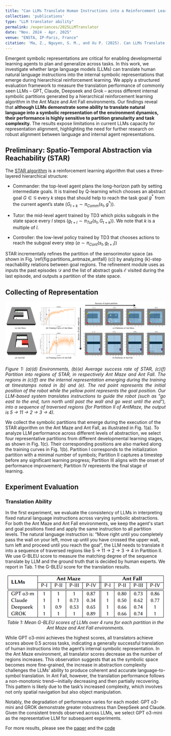 ```yaml
---
title: "Can LLMs Translate Human Instructions into a Reinforcement Learning Agent's Internal Emergent Symbolic Representation?"
collection: 'publications'
type: "LLM translator ability"
permalink: /experiences/2025LLMTranslator
date: "Nov. 2024 - Apr. 2025"
venue: "ENSTA, IP-Paris, France"
citation: 'Ma, Z., Nguyen, S. M., and Xu P. (2025). Can LLMs Translate Human Instructions into a Reinforcement Learning Agent’s Internal Emergent Symbolic Representation? RO-MAN 2025 1st Workshop on Interactive Task Learning in Human-Robot co-construction (ITL4HRI).'
---
```

Emergent symbolic representations are critical for enabling developmental learning agents to plan and generalize across tasks. In this work, we investigate whether large language models (LLMs) can translate human natural language instructions into the internal symbolic representations that emerge during hierarchical reinforcement learning. We apply a structured evaluation framework to measure the translation performance of commonly seen LLMs – GPT, Claude, Deepseek and Grok – across different internal symbolic partitions generated by a hierarchical reinforcement learning algorithm in the Ant Maze and Ant Fall environments. Our findings reveal that **although LLMs demonstrate some ability to translate natural language into a symbolic representation of the environment dynamics, their performance is highly sensitive to partition granularity and task complexity.** The results expose limitations in current LLMs capacity for representation alignment, highlighting the need for further research on robust alignment between language and internal agent representations.

## Preliminary: Spatio-Temporal Abstraction via Reachability (STAR)

The [STAR algorithm](https://inria.hal.science/hal-04629549/document) is a reinforcement learning algorithm that uses a three-layered hierarchical structure: 

* Commander: the top-level agent plans the long-horizon path by setting intermediate goals. It is trained by Q-learning which chooses an abstract goal $G \in \mathcal{G}$ every $k$ steps that should help to reach the task goal $g^{*}$ from the current agent’s state $(G_{t+k} \sim \pi_{Comm} (s_t, g^*))$. 

* Tutor: the mid-level agent trained by TD3 which picks subgoals in the state space every $l$ steps $(g_{t+l} \sim \pi_{Tut}\left(s_t,G_{t+k}\right))$. We note that $k$ is a multiple of $l$.

* Controller: the low-level policy trained by TD3 that chooses actions to reach the subgoal every step $(a \sim \pi_{Cont}(s_t,g_{t+l}))$

STAR incrementally refines the partition of the sensorimotor space (as shown in Fig. \ref{fig:partitions_antmaze_antfall} (c)) by analyzing \(k\)-step reachability relations between goal regions. The refinement module uses as inputs the past episodes $\mathcal{D}$ and the list of abstract goals $\mathcal{E}$ visited during the last episode, and outputs a partition of the state space.

## Collecting of Representation

<div style="text-align: center;">
  <img src="../images/2025LLMTranslator/first_figure.png" alt="" width="800"/>
</div>
<p style="text-align: justify; font-style: italic;">
  Figure 1: (a)(d) Environments, (b)(e) Average success rate of STAR, (c)(f) Partition into regions of STAR, in respectively Ant Maze and Ant Fall. 
  The regions in (c)(f) are the internal representation emerging during the training at timestamps noted in (b) and (e). 
  The red point represents the initial position of the robot while the yellow point represents the goal position. 
  Our LLM-based system translates instructions to guide the robot (such as "go east to the end, turn north until past the wall and go west until the end"), into a sequence of traversed regions (for Partition II of AntMaze, the output is 5 → 11 → 2 → 3 → 4).
</p>


We collect the symbolic partitions that emerge during the execution of the STAR algorithm on the Ant Maze and Ant Fall, as illustrated in Fig. 1(a). To analyze LLM performance across different levels of abstraction, we select four representative partitions from different developmental learning stages, as shown in Fig. 1(c). Their corresponding positions are also marked along the training curves in Fig. 1(b). Partition I corresponds to the initialization partition with a minimal number of symbols; Partition II captures a timestep before any significant learning progress; Partition III aligns with the onset of performance improvement;  Partition IV represents the final stage of learning. 

## Experiment Evaluation
### Translation Ability

In the first experiment, we evaluate the consistency of LLMs in interpreting fixed natural language instructions across varying symbolic abstractions. For both the Ant Maze and Ant Fall environments, we keep the agent's start and goal positions fixed and apply the same instruction to all partition levels. The natural language instruction is: “Move right until you completely pass the wall on your left, move up until you have crossed the upper wall, turn left and proceed until you reach the goal”, the LLM needs to translate it into a sequence of traversed regions like 5 → 11 → 2 → 3 → 4 in Partition II. We use G-BLEU score to measure the matching degree of the sequence translate by LLM and the ground truth that is decided by human experts. We report in Tab. 1 the G-BLEU score for the translation results.

<p align="center">
  <img src="../images/2025LLMTranslator/table.png" alt="" width="500"/>
  <br>
  <em>Table 1: Mean G-BLEU scores of LLMs over 4 runs for each partition in the Ant Maze and Ant Fall environments.
 </em>
</p>

While GPT o3-mini achieves the highest scores, all translators achieve scores above 0.5 across tasks, indicating a generally successful translation of human instructions into the agent’s internal symbolic representation. In the Ant Maze environment, all translator scores decrease as the number of regions increases. This observation suggests that as the symbolic space becomes more fine-grained, the increase in abstraction complexity challenges the LLMs’ ability to produce coherent and accurate language-to-symbol translation. In Ant Fall, however, the translation performance follows a non-monotonic trend—initially decreasing and then partially recovering. This pattern is likely due to the task’s increased complexity, which involves not only spatial navigation but also object manipulation. 

Notably, the degradation of performance varies for each model: GPT o3-mini and GROK demonstrate greater robustness than DeepSeek and Claude. Given the consistent trends observed across LLMs, we select GPT o3-mini as the representative LLM for subsequent experiments.

For more results, please see the [paper](../files/LLM_on_emergent_agency_CEUR_Workshop.pdf) and the [code](https://github.com/ZiqiLoveSunshine/ROMAN-workshop-2025)

